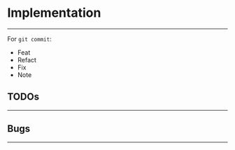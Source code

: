 <link rel="stylesheet" type="text/css" href="style.css">


# Implementation
----------------


For `git commit`:

+ Feat
+ Refact
+ Fix
+ Note


## TODOs
-------


## Bugs
-------
